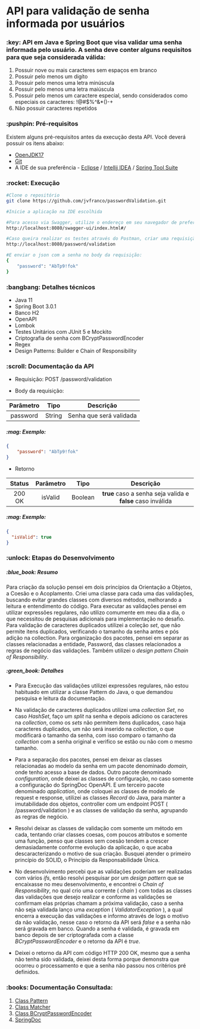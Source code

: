 <h1>API para validação de senha informada por usuários</h1>

<h3>:key: API em Java e Spring Boot que visa validar uma senha informada pelo usuário. A senha deve conter alguns requisitos para que seja considerada válida:</h3>

1. Possuir nove ou mais caracteres sem espaços em branco
2. Possuir pelo menos um digíto
3. Possuir pelo menos uma letra minúscula
4. Possuir pelo menos uma letra maiúscula
5. Possuir pelo menos um caractere especial, sendo considerados como especiais os caracteres: !@#$%^&*()-+
6. Não possuir caracteres repetidos

<h3>:pushpin: Pré-requisitos</h3>

<p>Existem alguns pré-requisitos antes da execução desta API. Você deverá possuir os itens abaixo:</p>

* [OpenJDK17](https://openjdk.org/projects/jdk/17/)
* [Git](https://git-scm.com/)
* A IDE de sua preferência - [Eclipse](https://www.eclipse.org/) / [Intellij IDEA](https://www.jetbrains.com/pt-br/idea/) / [Spring Tool Suite](https://spring.io/tools)

<h3>:rocket: Execução</h3>

```bash
#Clone o repositório
git clone https://github.com/jvfranco/passwordValidation.git

#Inicie a aplicação na IDE escolhida

#Para acesso via Swagger, utilize o endereço em seu navegador de preferência
http://localhost:8080/swagger-ui/index.html#/

#Caso queira realizar os testes através do Postman, criar uma requisição POST para o endereço:
http://localhost:8080/password/validation

#E enviar o json com a senha no body da requisição:
{
    "password": "AbTp9!fok"
}
```

<h3>:bangbang: Detalhes técnicos</h3>

* Java 11
* Spring Boot 3.0.1
* Banco H2
* OpenAPI
* Lombok
* Testes Unitários com JUnit 5 e Mockito
* Criptografia de senha com BCryptPasswordEncoder
* Regex
* Design Patterns: Builder e Chain of Responsibility

<h3>:scroll: Documentação da API</h3>

* Requisição:
  POST /password/validation

* Body da requisição:

Parâmetro | Tipo | Descrição
:-------: | :--: | :-------:
password | String | Senha que será validada

<h5>:mag: Exemplo:</h5>

```json
{
    "password": "AbTp9!fok"
}
```

* Retorno

Status | Parâmetro | Tipo | Descrição 
:----: | :-------: | :--: | :-------:
200 OK | isValid | Boolean | <b>true</b> caso a senha seja valida e <b>false</b> caso inválida  

<h5>:mag: Exemplo:</h5>

```json
{
  "isValid": true
}
```

<h3>:unlock: Etapas do Desenvolvimento</h3>

<h5>:blue_book: Resumo</h5>

Para criação da solução pensei em dois princípios da Orientação a Objetos, a Coesão e o Acoplamento. Criei uma classe para cada uma das validações, buscando evitar
grandes classes com diversos métodos, melhorando a leitura e entendimento do código. Para executar as validações pensei em utilizar expressões regulares, não utilizo comumente
em meu dia a dia, o que necessitou de pesquisas adicionais para implementação no desafio. Para validação de caracteres duplicados utilizei a coleção _set_, que não permite itens duplicados,
verificando o tamanho da senha antes e pós adição na collection. Para organização dos pacotes, pensei em separar as classes relacionadas a entidade, Password, das classes relacionados
a regras de negócio das validações. Também utilizei o _design pattern Chain of Responsibility_.

<h5>:green_book: Detalhes</h5>

* Para Execução das validações utilizei expressões regulares, não estou habituado em utilizar a classe Pattern do Java, o que demandou pesquisa e leitura da documentação.

* Na validação de caracteres duplicados utilizei uma _collection Set_, no caso _HashSet_, faço um _split_ na senha e depois adiciono os caracteres na _collection_, como os
_sets_ não permitem itens duplicados, caso haja caracteres duplicados, um não será inserido na _collection_, o que modificará o tamanho da senha, com isso comparo o tamanho da 
_collection_ com a senha original e verifico se estão ou não com o mesmo tamanho.

* Para a separação dos pacotes, pensei em deixar as classes relacionadas ao modelo da senha em um pacote denominado _domain_, onde tenho acesso a base de dados. Outro pacote denominado 
_configuration_, onde deixei as classes de configuração, no caso somente a configuração do SpringDoc OpenAPI. E um terceiro pacote denominado _application_, onde coloquei as classes
de modelo de request e response, utilizei as classes _Record_ do Java, para manter a imutabilidade dos objetos, controller com um endpoint POST ( /password/validation ) e as classes de validação da senha, agrupando as regras de negócio.

* Resolvi deixar as classes de validação com somente um método em cada, tentando criar classes coesas, com poucos atributos e somente uma função, penso que classes sem coesão tendem a
crescer demasiadamente conforme evolução da aplicação, o que acaba descaracterizando o motivo de sua criação. Busquei atender o primeiro princípio do SOLID, 
o Princípio da Responsabilidade Única.

* No desenvolvimento percebi que as validações poderiam ser realizadas com vários _ifs_, então resolvi pesquisar por um _design pattern_ que se encaixasse no meu desenvolvimento,
e encontrei o _Chain of Responsibility_, no qual crio uma corrente ( _chain_ ) com todas as classes das validações que desejo realizar e conforme as validações se confirmam elas próprias
chamam a próxima validação, caso a senha não seja validada lanço uma _exception_ ( _ValidatorException_ ), a qual encerra a execução das validações e informo através de logs o motivo da não validação, 
nesse caso o retorno da API será _false_ e a senha não será gravada em banco. Quando a senha é validada, é gravada em banco depois de ser criptografada com a classe _BCryptPasswordEncoder_ e o retorno da API é _true_.

* Deixei o retorno da API com código HTTP 200 OK, mesmo que a senha não tenha sido validada, deixei desta forma porque demonstra que ocorreu o processamento e que a senha não passou nos critérios pré definidos.

<h3>:books: Documentação Consultada:</h3>

1. [Class Pattern](https://docs.oracle.com/en/java/javase/17/docs/api/java.base/java/util/regex/Pattern.html)
2. [Class Matcher](https://docs.oracle.com/en/java/javase/17/docs/api/java.base/java/util/regex/Matcher.html#matches())
3. [Class BCryptPasswordEncoder](https://docs.spring.io/spring-security/site/docs/current/api/org/springframework/security/crypto/bcrypt/BCryptPasswordEncoder.html)
4. [SpringDoc](https://springdoc.org/v2/#migrating-from-springfox)

    